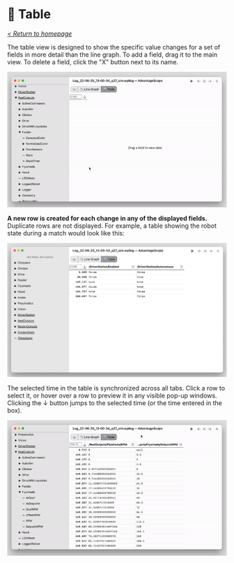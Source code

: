 # 🔢 Table

_[< Return to homepage](/docs/INDEX.md)_

The table view is designed to show the specific value changes for a set of fields in more detail than the line graph. To add a field, drag it to the main view. To delete a field, click the "X" button next to its name.

![Adding fields](/docs/resources/table/table-1.gif)

**A new row is created for each change in any of the displayed fields.** Duplicate rows are not displayed. For example, a table showing the robot state during a match would look like this:

![Robot state table](/docs/resources/table/table-2.png)

The selected time in the table is synchronized across all tabs. Click a row to select it, or hover over a row to preview it in any visible pop-up windows. Clicking the ↓ button jumps to the selected time (or the time entered in the box).

![Jumping to a time](/docs/resources/table/table-3.gif)
